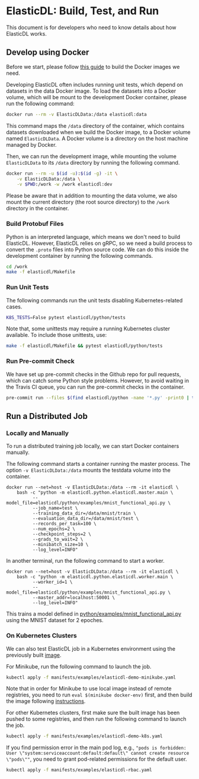 # ElasticDL: Build, Test, and Run

This document is for developers who need to know details about how ElasticDL works.


## Develop using Docker 

Before we start, please follow [this guide](./docker/README.md) to build the Docker images we need.

Developing ElasticDL often includes running unit tests, which depend on datasets in the data Docker image.  To load the datasets into a Docker volume, which will be mount to the development Docker container, please run the following command:

```bash
docker run --rm -v ElasticDLData:/data elasticdl:data
```

This command maps the `/data` directory of the container, which contains datasets downloaded when we build the Docker image, to a Docker volume named `ElasticDLData`.  A Docker volume is a directory on the host machine managed by Docker.

Then, we can run the development image, while mounting the volume `ElasticDLData` to its `/data` directory by running the following command.

```bash
docker run --rm -u $(id -u):$(id -g) -it \
    -v ElasticDLData:/data \
    -v $PWD:/work -w /work elasticdl:dev
```

Please be aware that in addition to mounting the data volume, we also mount the current directory (the root source directory) to the `/work` directory in the container.


### Build Protobuf Files

Python is an interpreted language, which means we don't need to build ElasticDL.  However, ElasticDL relies on gRPC, so we need a build process to convert the `.proto` files into Python source code.  We can do this inside the development container by running the following commands.

```bash
cd /work
make -f elasticdl/Makefile
```


### Run Unit Tests

The following commands run the unit tests disabling Kubernetes-related cases.

```bash
K8S_TESTS=False pytest elasticdl/python/tests
```

Note that, some unittests may require a running Kubernetes cluster available. To include those unittests, use:

```bash
make -f elasticdl/Makefile && pytest elasticdl/python/tests
```


### Run Pre-commit Check

We have set up pre-commit checks in the Github repo for pull requests, which can catch some Python style problems. However, to avoid waiting in the Travis CI queue, you can run the pre-commit checks in the container.

```bash
pre-commit run --files $(find elasticdl/python -name '*.py' -print0 | tr '\0' ' ')
```


## Run a Distributed Job 

### Locally and Manually

To run a distributed training job locally, we can start Docker containers manually.

The following command starts a container running the master process.  The option `-v ElasticDLData:/data` mounts the testdata volume into the container.

```
docker run --net=host -v ElasticDLData:/data --rm -it elasticdl \
    bash -c "python -m elasticdl.python.elasticdl.master.main \
          --model_file=elasticdl/python/examples/mnist_functional_api.py \
          --job_name=test \
          --training_data_dir=/data/mnist/train \
          --evaluation_data_dir=/data/mnist/test \
          --records_per_task=100 \
          --num_epochs=2 \
          --checkpoint_steps=2 \
          --grads_to_wait=2 \
          --minibatch_size=10 \
          --log_level=INFO"
```

In another terminal, run the following command to start a worker.

```
docker run --net=host -v ElasticDLData:/data --rm -it elasticdl \
    bash -c "python -m elasticdl.python.elasticdl.worker.main \
          --worker_id=1 \
          --model_file=elasticdl/python/examples/mnist_functional_api.py \
          --master_addr=localhost:50001 \
          --log_level=INFO"
```

This trains a model defined in [python/examples/mnist_functional_api.py](python/examples/mnist_functional_api.py) using the MNIST dataset for 2 epoches.


### On Kubernetes Clusters

We can also test ElasticDL job in a Kubernetes environment using the previously built [image](#the-development-docker-image).

For Minikube, run the following command to launch the job.
```bash
kubectl apply -f manifests/examples/elasticdl-demo-minikube.yaml
```
Note that in order for Minikube to use local image instead of remote registries, you need to run `eval $(minikube docker-env)` first, and then build the image following [instructions](#the-development-docker-image).

For other Kubernetes clusters, first make sure the built image has been pushed to some registries, and then run the following command to launch the job. 
```bash
kubectl apply -f manifests/examples/elasticdl-demo-k8s.yaml
```

If you find permission error in the main pod log, e.g., `"pods is forbidden: User \"system:serviceaccount:default:default\" cannot create resource \"pods\""`, you need to grant pod-related permissions for the default user.
```bash
kubectl apply -f manifests/examples/elasticdl-rbac.yaml
```

